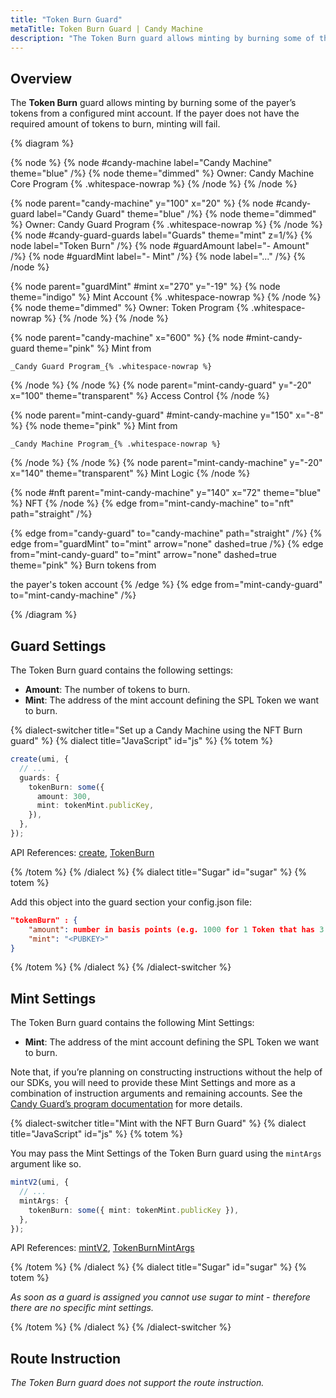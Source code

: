 ```yaml
---
title: "Token Burn Guard"
metaTitle: Token Burn Guard | Candy Machine
description: "The Token Burn guard allows minting by burning some of the payer’s tokens."
---
```


## Overview

The **Token Burn** guard allows minting by burning some of the payer’s tokens from a configured mint account. If the payer does not have the required amount of tokens to burn, minting will fail.

{% diagram  %}

{% node %}
{% node #candy-machine label="Candy Machine" theme="blue" /%}
{% node theme="dimmed" %}
Owner: Candy Machine Core Program {% .whitespace-nowrap %}
{% /node %}
{% /node %}

{% node parent="candy-machine" y="100" x="20" %}
{% node #candy-guard label="Candy Guard" theme="blue" /%}
{% node theme="dimmed" %}
Owner: Candy Guard Program {% .whitespace-nowrap %}
{% /node %}
{% node #candy-guard-guards label="Guards" theme="mint" z=1/%}
{% node label="Token Burn" /%}
{% node #guardAmount label="- Amount" /%}
{% node #guardMint label="- Mint" /%}
{% node label="..." /%}
{% /node %}

{% node parent="guardMint" #mint x="270" y="-19" %}
{% node  theme="indigo" %}
Mint Account {% .whitespace-nowrap %}
{% /node %}
{% node theme="dimmed" %}
Owner: Token Program {% .whitespace-nowrap %}
{% /node %}
{% /node %}

{% node parent="candy-machine" x="600" %}
  {% node #mint-candy-guard theme="pink" %}
    Mint from

    _Candy Guard Program_{% .whitespace-nowrap %}
  {% /node %}
{% /node %}
{% node parent="mint-candy-guard" y="-20" x="100" theme="transparent" %}
  Access Control
{% /node %}

{% node parent="mint-candy-guard" #mint-candy-machine y="150" x="-8" %}
  {% node theme="pink" %}
    Mint from 
    
    _Candy Machine Program_{% .whitespace-nowrap %}
  {% /node %}
{% /node %}
{% node parent="mint-candy-machine" y="-20" x="140" theme="transparent" %}
  Mint Logic
{% /node %}

{% node #nft parent="mint-candy-machine" y="140" x="72" theme="blue" %}
  NFT
{% /node %}
{% edge from="mint-candy-machine" to="nft" path="straight" /%}

{% edge from="candy-guard" to="candy-machine" path="straight" /%}
{% edge from="guardMint" to="mint" arrow="none" dashed=true /%}
{% edge from="mint-candy-guard" to="mint" arrow="none" dashed=true  theme="pink" %}
Burn tokens from

the payer's token account
{% /edge %}
{% edge from="mint-candy-guard" to="mint-candy-machine" /%}

{% /diagram %}

## Guard Settings

The Token Burn guard contains the following settings:

- **Amount**: The number of tokens to burn.
- **Mint**: The address of the mint account defining the SPL Token we want to burn.

{% dialect-switcher title="Set up a Candy Machine using the NFT Burn guard" %}
{% dialect title="JavaScript" id="js" %}
{% totem %}

```ts
create(umi, {
  // ...
  guards: {
    tokenBurn: some({
      amount: 300,
      mint: tokenMint.publicKey,
    }),
  },
});
```

API References: [create](https://mpl-candy-machine.typedoc.metaplex.com/functions/create.html), [TokenBurn](https://mpl-candy-machine.typedoc.metaplex.com/types/TokenBurnArgs.html)

{% /totem %}
{% /dialect %}
{% dialect title="Sugar" id="sugar" %}
{% totem %}

Add this object into the guard section your config.json file:

```json
"tokenBurn" : {
    "amount": number in basis points (e.g. 1000 for 1 Token that has 3 decimals),
    "mint": "<PUBKEY>"
}
```

{% /totem %}
{% /dialect %}
{% /dialect-switcher %}

## Mint Settings

The Token Burn guard contains the following Mint Settings:

- **Mint**: The address of the mint account defining the SPL Token we want to burn.

Note that, if you’re planning on constructing instructions without the help of our SDKs, you will need to provide these Mint Settings and more as a combination of instruction arguments and remaining accounts. See the [Candy Guard’s program documentation](https://github.com/metaplex-foundation/mpl-candy-machine/tree/main/programs/candy-guard#tokenburn) for more details.

{% dialect-switcher title="Mint with the NFT Burn Guard" %}
{% dialect title="JavaScript" id="js" %}
{% totem %}

You may pass the Mint Settings of the Token Burn guard using the `mintArgs` argument like so.

```ts
mintV2(umi, {
  // ...
  mintArgs: {
    tokenBurn: some({ mint: tokenMint.publicKey }),
  },
});
```

API References: [mintV2](https://mpl-candy-machine.typedoc.metaplex.com/functions/mintV2.html), [TokenBurnMintArgs](https://mpl-candy-machine.typedoc.metaplex.com/types/TokenBurnMintArgs.html)

{% /totem %}
{% /dialect %}
{% dialect title="Sugar" id="sugar" %}
{% totem %}

_As soon as a guard is assigned you cannot use sugar to mint - therefore there are no specific mint settings._

{% /totem %}
{% /dialect %}
{% /dialect-switcher %}

## Route Instruction

_The Token Burn guard does not support the route instruction._
